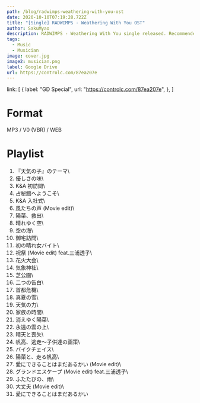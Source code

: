 ```yaml
---
path: /blog/radwimps-weathering-with-you-ost
date: 2020-10-10T07:19:28.722Z
title: "[Single] RADWIMPS - Weathering With You OST"
author: SakuMyao
description: RADWIMPS - Weathering With You single released. Recommended Music!
tags:
  - Music
  - Musician
image: cover.jpg
image2: musician.png
label: Google Drive
url: https://controlc.com/87ea207e
---
```

link:
  [
    {
      label: "GD Special",
      url: "https://controlc.com/87ea207e",
    },
  ]
# Format

MP3 / V0 (VBR) / WEB

# Playlist

01. 『天気の子』のテーマ\
02. 優しさの味\
03. K&A 初訪問\
04. 占秘館へようこそ\
05. K&A 入社式\
06. 風たちの声 (Movie edit)\
07. 陽菜、救出\
08. 晴れゆく空\
09. 空の海\
10. 御宅訪問\
11. 初の晴れ女バイト\
12. 祝祭 (Movie edit) feat.三浦透子\
13. 花火大会\
14. 気象神社\
15. 芝公園\
16. 二つの告白\
17. 首都危機\
18. 真夏の雪\
19. 天気の力\
20. 家族の時間\
21. 消えゆく陽菜\
22. 永遠の雲の上\
23. 晴天と喪失\
24. 帆高、逃走～子供達の画策\
25. バイクチェイス\
26. 陽菜と、走る帆高\
27. 愛にできることはまだあるかい (Movie edit)\
28. グランドエスケープ (Movie edit) feat.三浦透子\
29. ふたたびの、雨\
30. 大丈夫 (Movie edit)\
31. 愛にできることはまだあるかい
